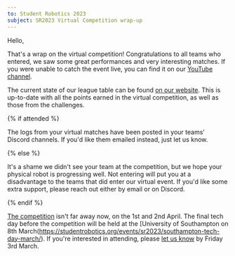 ```yaml
---
to: Student Robotics 2023
subject: SR2023 Virtual Competition wrap-up
---
```


Hello,

That's a wrap on the virtual competition! Congratulations to all teams who entered, we saw some great performances and very interesting matches. If you were unable to catch the event live, you can find it on our [YouTube channel](https://www.youtube.com/watch?v=mTJGOhwmLPo).

The current state of our league table can be found [on our website](https://studentrobotics.org/comp/league). This is up-to-date with all the points earned in the virtual competition, as well as those from the challenges.

{% if attended %}

The logs from your virtual matches have been posted in your teams' Discord channels. If you'd like them emailed instead, just let us know.

{% else %}

It's a shame we didn't see your team at the competition, but we hope your physical robot is progressing well. Not entering will put you at a disadvantage to the teams that did enter our virtual event. If you'd like some extra support, please reach out either by email or on Discord.

{% endif %}

[The competition](https://studentrobotics.org/events/sr2023/competition/) isn't far away now, on the 1st and 2nd April. The final tech day before the competition will be held at the [University of Southampton on 8th March(https://studentrobotics.org/events/sr2023/southampton-tech-day-march/). If you're interested in attending, please [let us know](https://forms.gle/oJ9DK8imzek7fQQb6) by Friday 3rd March.
